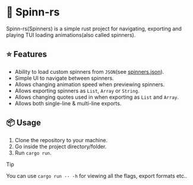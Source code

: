 # 🍃 Spinn-rs

Spinn-rs(Spinners) is a simple rust project for navigating, exporting and playing TUI loading animations(also called spinners).

## ⭐ Features

- Ability to load custom spinners from `JSON`(see [spinners.json](https://github.com/OXY2DEV/spinn-rs/blob/main/spinners.json)).
- Simple UI to navigate between spinners.
- Allows changing animation speed when previewing spinners.
- Allows exporting spinners as `List`, `Array` or `String`.
- Allows changing quotes used in when exporting as `List` and `Array`.
- Allows both single-line & multi-line exports.

## 📦 Usage

1. Clone the repository to your machine.
2. Go inside the project directory/folder.
3. Run `cargo run`.

>[!TIP]
> You can use `cargo run -- -h` for viewing all the flags, export formats etc..

